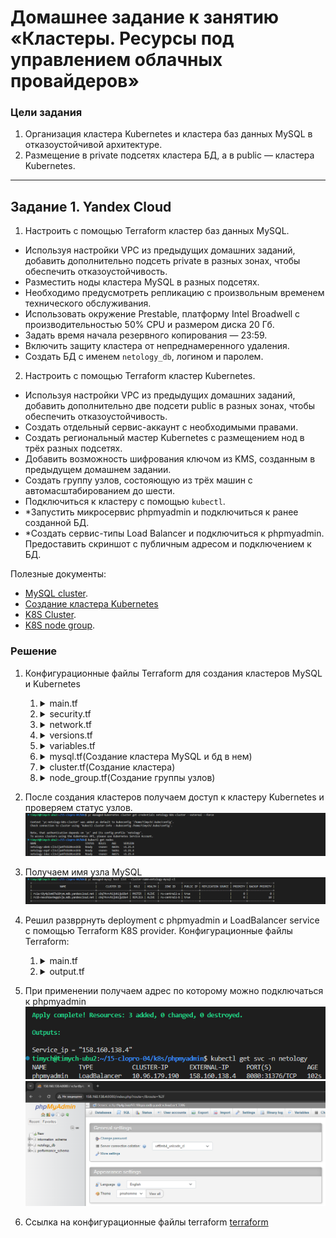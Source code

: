 # Домашнее задание к занятию «Кластеры. Ресурсы под управлением облачных провайдеров»

### Цели задания

1. Организация кластера Kubernetes и кластера баз данных MySQL в отказоустойчивой архитектуре.
2. Размещение в private подсетях кластера БД, а в public — кластера Kubernetes.

---
## Задание 1. Yandex Cloud

1. Настроить с помощью Terraform кластер баз данных MySQL.

 - Используя настройки VPC из предыдущих домашних заданий, добавить дополнительно подсеть private в разных зонах, чтобы обеспечить отказоустойчивость.
 - Разместить ноды кластера MySQL в разных подсетях.
 - Необходимо предусмотреть репликацию с произвольным временем технического обслуживания.
 - Использовать окружение Prestable, платформу Intel Broadwell с производительностью 50% CPU и размером диска 20 Гб.
 - Задать время начала резервного копирования — 23:59.
 - Включить защиту кластера от непреднамеренного удаления.
 - Создать БД с именем `netology_db`, логином и паролем.

2. Настроить с помощью Terraform кластер Kubernetes.

 - Используя настройки VPC из предыдущих домашних заданий, добавить дополнительно две подсети public в разных зонах, чтобы обеспечить отказоустойчивость.
 - Создать отдельный сервис-аккаунт с необходимыми правами.
 - Создать региональный мастер Kubernetes с размещением нод в трёх разных подсетях.
 - Добавить возможность шифрования ключом из KMS, созданным в предыдущем домашнем задании.
 - Создать группу узлов, состояющую из трёх машин с автомасштабированием до шести.
 - Подключиться к кластеру с помощью `kubectl`.
 - *Запустить микросервис phpmyadmin и подключиться к ранее созданной БД.
 - *Создать сервис-типы Load Balancer и подключиться к phpmyadmin. Предоставить скриншот с публичным адресом и подключением к БД.

Полезные документы:

- [MySQL cluster](https://registry.terraform.io/providers/yandex-cloud/yandex/latest/docs/resources/mdb_mysql_cluster).
- [Создание кластера Kubernetes](https://cloud.yandex.ru/docs/managed-kubernetes/operations/kubernetes-cluster/kubernetes-cluster-create)
- [K8S Cluster](https://registry.terraform.io/providers/yandex-cloud/yandex/latest/docs/resources/kubernetes_cluster).
- [K8S node group](https://registry.terraform.io/providers/yandex-cloud/yandex/latest/docs/resources/kubernetes_node_group).

### Решение

1. Конфигурационные файлы Terraform для создания кластеров MySQL и Kubernetes
   1.   <details>
        <summary>main.tf</summary>

        ```terraform
        terraform {
            backend "s3" {
            endpoints = {
                s3 = "https://storage.yandexcloud.net"
            }
            bucket                      = "netology-tf-state"
            region                      = "ru-central1"
            key                         = "netology/netology-15-04-k8s.tfstate"
            skip_region_validation      = true
            skip_credentials_validation = true
            skip_requesting_account_id  = true
            skip_s3_checksum            = true
            }
        }

        provider "yandex" {
            zone = var.zone
        }
        ```
        </details>
   1.   <details>
        <summary>security.tf</summary>

         ```terraform
        resource "yandex_iam_service_account" "netology-k8s-sa" {
          name        = "netology-k8s-sa"
          description = "K8S regional service account"
        }

        resource "yandex_resourcemanager_folder_iam_member" "k8s-clusters-agent" {
          folder_id = var.FOLDER_ID
          role      = "k8s.clusters.agent"
          member    = "serviceAccount:${yandex_iam_service_account.netology-k8s-sa.id}"
        }

        resource "yandex_resourcemanager_folder_iam_member" "vpc-public-admin" {
          folder_id = var.FOLDER_ID
          role      = "vpc.publicAdmin"
          member    = "serviceAccount:${yandex_iam_service_account.netology-k8s-sa.id}"
        }

        resource "yandex_resourcemanager_folder_iam_member" "images-puller" {
          folder_id = var.FOLDER_ID
          role      = "container-registry.images.puller"
          member    = "serviceAccount:${yandex_iam_service_account.netology-k8s-sa.id}"
        }

        resource "yandex_kms_symmetric_key" "kms-key" {
          name              = "kms-key"
          default_algorithm = "AES_128"
          rotation_period   = "8760h"
        }

        resource "yandex_resourcemanager_folder_iam_member" "editor" {
          folder_id = var.FOLDER_ID
          role      = "editor"
          member    = "serviceAccount:${yandex_iam_service_account.netology-k8s-sa.id}"
        }

        resource "yandex_vpc_security_group" "k8s-main-sg" {
          name        = "k8s-main-sg"
          description = "Правила группы обеспечивают базовую работоспособность кластера Managed Service for Kubernetes."
          network_id  = yandex_vpc_network.netology_net.id
          ingress {
            protocol          = "TCP"
            description       = "Правило разрешает проверки доступности с диапазона адресов балансировщика нагрузки. Нужно для работы отказоустойчивого кластера Managed Service for Kubernetes и сервисов балансировщика."
            predefined_target = "loadbalancer_healthchecks"
            from_port         = 0
            to_port           = 65535
          }
          ingress {
            protocol          = "ANY"
            description       = "Правило разрешает взаимодействие мастер-узел и узел-узел внутри группы безопасности."
            predefined_target = "self_security_group"
            from_port         = 0
            to_port           = 65535
          }
          ingress {
            protocol          = "ANY"
            description       = "Правило разрешает взаимодействие под-под и сервис-сервис. Укажите подсети вашего кластера Managed Service for Kubernetes и сервисов."
            v4_cidr_blocks    = concat(yandex_vpc_subnet.netology-k8s-subnet-a.v4_cidr_blocks, yandex_vpc_subnet.netology-k8s-subnet-b.v4_cidr_blocks, yandex_vpc_subnet.netology-k8s-subnet-c.v4_cidr_blocks)
            from_port         = 0
            to_port           = 65535
          }
          ingress {
            protocol          = "ICMP"
            description       = "Правило разрешает отладочные ICMP-пакеты из внутренних подсетей."
            v4_cidr_blocks    = ["10.0.0.0/8", "172.16.0.0/12", "192.168.0.0/16"]
          }
          ingress {
            protocol          = "TCP"
            description       = "Правило разрешает входящий трафик из интернета на диапазон портов NodePort. Добавьте или измените порты на нужные вам."
            v4_cidr_blocks    = ["0.0.0.0/0"]
            from_port         = 30000
            to_port           = 32767
          }
          egress {
            protocol          = "ANY"
            description       = "Правило разрешает весь исходящий трафик. Узлы могут связаться с Yandex Container Registry, Yandex Object Storage, Docker Hub и т. д."
            v4_cidr_blocks    = ["0.0.0.0/0"]
            from_port         = 0
            to_port           = 65535
          }

          ingress {
            protocol          = "TCP"
            description       = "Правило для доступа к K8S API. Желательно ограничивать конкретными адресами."
            v4_cidr_blocks    = ["0.0.0.0/0"]
            from_port         = 0
            to_port           = 443
          }

          ingress {
            protocol          = "TCP"
            description       = "Правило для доступа к K8S API. Желательно ограничивать конкретными адресами."
            v4_cidr_blocks    = ["0.0.0.0/0"]
            from_port         = 0
            to_port           = 6443
          }
        }



        resource "yandex_vpc_security_group" "mysql-sg" {
          name       = "mysql-sg"
          network_id = yandex_vpc_network.netology_net.id

          ingress {
            description    = "MySQL"
            port           = 3306
            protocol       = "TCP"
            v4_cidr_blocks = [ "0.0.0.0/0" ]
          }
        }
         ```
        </details>
   1.   <details>
        <summary>network.tf</summary>

        ```terraform
        resource "yandex_vpc_network" "netology_net" {
          name = "netology_net"
        }

        resource "yandex_vpc_subnet" "netology-mysql-subnet-a" {
          name             = "netology-mysql-subnet-a"
          zone             = "ru-central1-a"
          network_id       = yandex_vpc_network.netology_net.id
          v4_cidr_blocks   = ["10.3.0.0/24"]
        }

        resource "yandex_vpc_subnet" "netology-mysql-subnet-b" {
          name             = "netology-mysql-subnet-b"
          zone             = "ru-central1-b"
          network_id       = yandex_vpc_network.netology_net.id
          v4_cidr_blocks   = ["10.4.0.0/24"]
        }


        resource "yandex_vpc_subnet" "netology-k8s-subnet-a" {
          name             = "netology-k8s-subnet-a"
          zone             = "ru-central1-a"
          network_id       = yandex_vpc_network.netology_net.id
          v4_cidr_blocks   = ["10.5.0.0/24"]
        }

        resource "yandex_vpc_subnet" "netology-k8s-subnet-b" {
          name             = "netology-k8s-subnet-b"
          zone             = "ru-central1-b"
          network_id       = yandex_vpc_network.netology_net.id
          v4_cidr_blocks   = ["10.6.0.0/24"]
        }

        resource "yandex_vpc_subnet" "netology-k8s-subnet-c" {
          name             = "netology-k8s-subnet-c"
          zone             = "ru-central1-c"
          network_id       = yandex_vpc_network.netology_net.id
          v4_cidr_blocks   = ["10.7.0.0/24"]
        }

        ```
        </details>

   1.   <details>
        <summary>versions.tf</summary>

        ```terraform
        terraform {
          required_providers {
            yandex = {
              source = "yandex-cloud/yandex"
            }
          }
        }
        ```
        </details>
   1.   <details>
        <summary>variables.tf</summary>

        ```terraform
        variable "zone" {
          default = "ru-central1-a"
        }

        variable "FOLDER_ID" {
            type        = string
            description = "ENV Variable FOLDER_ID"
        }

        variable "NETOLOGY_DBPASS" {
            type        = string
            description = "ENV password for netology_db"
            sensitive = true
        }
        ```
        </details>

   1.   <details>
        <summary>mysql.tf(Создание кластера MySQL и бд в нем)</summary>

        ```terraform
        resource "yandex_mdb_mysql_cluster" "netology-mysql-cl" {
          name                = "netology-mysql-cl"
          environment         = "PRODUCTION"
          network_id          = yandex_vpc_network.netology_net.id
          version             = "8.0"
          security_group_ids  = [ yandex_vpc_security_group.mysql-sg.id ]
          deletion_protection = true
          maintenance_window {
            type = "ANYTIME"
          }

          backup_window_start {
            hours   = 23
            minutes = 59
          }

          resources {
            resource_preset_id = "b1.medium"
            disk_type_id       = "network-hdd"
            disk_size          = 20
          }

          host {
            zone             = "ru-central1-a"
            name             = "netology-mysql-a"
            subnet_id        = yandex_vpc_subnet.netology-mysql-subnet-a.id
            assign_public_ip = true
          }

          host {
            zone             = "ru-central1-b"
            name             = "netology-mysql-b"
            subnet_id        = yandex_vpc_subnet.netology-mysql-subnet-b.id
            assign_public_ip = true
            backup_priority  = 10
          }
        }

        resource "yandex_mdb_mysql_database" "netology_db" {
          cluster_id = yandex_mdb_mysql_cluster.netology-mysql-cl.id
          name       = "netology_db"
        }

        resource "yandex_mdb_mysql_user" "netology" {
          cluster_id = yandex_mdb_mysql_cluster.netology-mysql-cl.id
          name       = "netology"
          password   = var.NETOLOGY_DBPASS
          permission {
            database_name = yandex_mdb_mysql_database.netology_db.name
            roles         = ["ALL"]
          }
        }
        ```
        </details>
   1.   <details>
        <summary>cluster.tf(Создание кластера)</summary>

        ```terraform
        locals {
          k8s_version = "1.25"
        }

        resource "yandex_kubernetes_cluster" "k8s-regional" {
          name       = "netology-k8s-cluster"
          network_id = yandex_vpc_network.netology_net.id
          master {
            version = local.k8s_version
            regional {
              region = "ru-central1"
              location {
                zone      = yandex_vpc_subnet.netology-k8s-subnet-a.zone
                subnet_id = yandex_vpc_subnet.netology-k8s-subnet-a.id
              }
              location {
                zone      = yandex_vpc_subnet.netology-k8s-subnet-b.zone
                subnet_id = yandex_vpc_subnet.netology-k8s-subnet-b.id
              }
              location {
                zone      = yandex_vpc_subnet.netology-k8s-subnet-c.zone
                subnet_id = yandex_vpc_subnet.netology-k8s-subnet-c.id
              }
            }
            public_ip = true
          }

          service_account_id      = yandex_iam_service_account.netology-k8s-sa.id
          node_service_account_id = yandex_iam_service_account.netology-k8s-sa.id
          depends_on = [
            yandex_iam_service_account.netology-k8s-sa,
            yandex_resourcemanager_folder_iam_member.k8s-clusters-agent,
            yandex_resourcemanager_folder_iam_member.vpc-public-admin,
            yandex_resourcemanager_folder_iam_member.images-puller,
            yandex_resourcemanager_folder_iam_member.editor,
            yandex_kms_symmetric_key.kms-key,
            yandex_vpc_security_group.k8s-main-sg
          ]
          kms_provider {
            key_id = yandex_kms_symmetric_key.kms-key.id
          }
        }

        ```
        </details>
   1.   <details>
        <summary>node_group.tf(Создание группы узлов)</summary>

        ```terraform
        resource "yandex_kubernetes_node_group" "netology-k8s-nodegroup" {
          cluster_id = yandex_kubernetes_cluster.k8s-regional.id
          name       = "netology-k8s-nodegroup"
          instance_template {
            name       = "netology-{instance.short_id}-{instance_group.id}"
            platform_id = "standard-v3"
            network_acceleration_type = "standard"
            network_interface {
              nat                = true
              subnet_ids = [yandex_vpc_subnet.netology-k8s-subnet-a.id]
            }
            resources {
              memory = 4
              cores  = 2
              core_fraction = 20
            }

            boot_disk {
              type = "network-hdd"
              size = 64
            }

            scheduling_policy {
              preemptible = true
            }

            container_runtime {
              type = "containerd"
            }
          }
          scale_policy {
            auto_scale {
              min     = 3
              max     = 6
              initial = 3
            }
          }
          allocation_policy {
            location {
              zone = "ru-central1-a"
            }
          }
        }

        ```
        </details>

1. После создания кластеров получаем доступ к кластеру Kubernetes и проверяем статус узлов.\
![](img/k8s_status.png)
1. Получаем имя узла MySQL\
![](img/mysql_nodes.png)
1. Решил развррнуть deployment с phpmyadmin и LoadBalancer service с помощью Terraform K8S provider. Конфигурационные файлы Terraform:
   1.   <details>
        <summary>main.tf</summary>
        ```terraform
        locals {
          mysql_host      = "rc1a-t9y4p3om97e10rym.mdb.yandexcloud.net"
          mysql_port      = 3306
          phpmyadmin_port = 80
          k8s_namespace   = "netology"
        }

        provider "kubernetes" {
          config_path    = "~/.kube/config"
          config_context = "yc-netology-k8s-cluster"
        }

        resource "kubernetes_namespace" "netology" {
          metadata {
            name = local.k8s_namespace
          }
        }

        resource "kubernetes_deployment" "phpmyadmin-01" {
          metadata {
            name = "phpmyadmin"
            labels = {
              app = "phpmyadmin"
            }
            namespace = local.k8s_namespace
          }

          spec {
            replicas = 1

            selector {
              match_labels = {
                app = "phpmyadmin"
              }
            }

            template {
              metadata {
                labels = {
                  app = "phpmyadmin"
                }
              }

              spec {
                container {
                  image = "phpmyadmin/phpmyadmin"
                  name  = "phpmyadmin"
                  env {
                    name = "PMA_HOST"
                    value = local.mysql_host
                  }
                  env {
                    name = "PMA_PORT"
                    value = local.mysql_port
                  }
                  port {
                    container_port = local.phpmyadmin_port
                    name = "phpmyadmin"
                  }
                }
              }
            }
          }
        }


        resource "kubernetes_service" "phpmyadmin" {
          metadata {
            name = "phpmyadmin"
            namespace = local.k8s_namespace
          }
          spec {
            selector = {
              app = kubernetes_deployment.phpmyadmin-01.spec.0.template.0.metadata[0].labels.app
            }
            port {
              port        = 8080
              target_port = local.phpmyadmin_port
            }

            type = "LoadBalancer"
          }
        }
        ```
        </details>

   1.   <details>
        <summary>output.tf</summary>

        ```terraform
        output "Service_ip" {
          value = kubernetes_service.phpmyadmin.status[0].load_balancer[0].ingress[0].ip
        }
        ```
        </details>

1. При применении получаем адрес по которому можно подключаться к phpmyadmin
![](img/phpmyadmin_output.png)
![](img/phpmyadmin_web.png)




2. Ссылка на конфигурационные файлы terraform
[terraform](https://github.com/Timych84/devops-netology/blob/main/15-clopro-04/terraform/)
